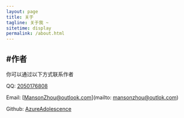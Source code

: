 ```yaml
---
layout: page
title: 关于
tagline: 关于我 ~
sitetime: display
permalink: /about.html
---
```


## #作者

你可以通过以下方式联系作者

QQ: [2050176808](http://wpa.qq.com/msgrd?v=3&uin='2050176808'&site=qq&menu=yes)

Email: [MansonZhou@outlook.com](mailto: mansonzhou@outlok.com)

Github: [AzureAdolescence](https://github.com/AzureAdolescence)
